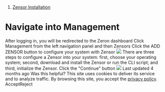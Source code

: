   1. [Zensor Installation](https://docs.zeron.one/cyber-risk-posture-management-platform-cprm/zensor-installation)


# Navigate into Management
After logging in, you will be redirected to the Zeron dashboard 
Click Management from the left navigation panel and then Zensors 
Click the ADD ZENSOR button to configure your system with Zensor 
![](https://docs.zeron.one/~gitbook/image?url=https%3A%2F%2F2854935529-files.gitbook.io%2F%7E%2Ffiles%2Fv0%2Fb%2Fgitbook-x-prod.appspot.com%2Fo%2Fspaces%252FvyU3NMiz2Rw6Y9PJdkUQ%252Fuploads%252FGXGpnvGKYHvzqPrF8nMx%252Fimage-2-0194ec83afebecbe8261b372de8eb490.jpg%3Falt%3Dmedia%26token%3D8c446848-1190-41fe-ab88-a2bb0ed9244d&width=768&dpr=4&quality=100&sign=fd405663&sv=2)
There are three steps to configure a Zensor into your system: first, choose your operating system; second, download and install the Zensor or run the CLI script; and third, initialize the Zensor. Click the "Continue" button 
![](https://docs.zeron.one/~gitbook/image?url=https%3A%2F%2F2854935529-files.gitbook.io%2F%7E%2Ffiles%2Fv0%2Fb%2Fgitbook-x-prod.appspot.com%2Fo%2Fspaces%252FvyU3NMiz2Rw6Y9PJdkUQ%252Fuploads%252FkDHlocpbhhhIrDuQF8wd%252Fimage-3-b4f44adb06062c7644c503b4cd30065a.png%3Falt%3Dmedia%26token%3Dcbb0405e-6865-42e8-b9bc-9a200aa5dd7a&width=768&dpr=4&quality=100&sign=ead4d1d4&sv=2)
Last updated 4 months ago
Was this helpful?
This site uses cookies to deliver its service and to analyze traffic. By browsing this site, you accept the [privacy policy](https://zeron.one/privacy-policy/).
AcceptReject
